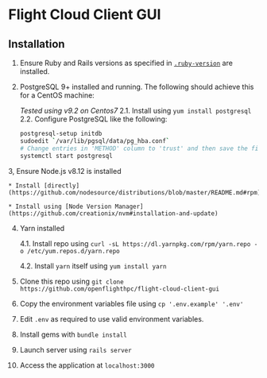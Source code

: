 # Flight Cloud Client GUI

## Installation

1. Ensure Ruby and Rails versions as specified in [`.ruby-version`](./.ruby-version) are installed.

2. PostgreSQL 9+ installed and running. The following should achieve this for a CentOS machine:

    _Tested using v9.2 on Centos7_
    2.1. Install using `yum install postgresql`
    2.2. Configure PostgreSQL like the following:

    ```bash
    postgresql-setup initdb
    sudoedit `/var/lib/pgsql/data/pg_hba.conf`
    # Change entries in 'METHOD' column to 'trust' and then save the file
    systemctl start postgresql
    ```

3, Ensure Node.js v8.12 is installed

    * Install [directly](https://github.com/nodesource/distributions/blob/master/README.md#rpm)

    * Install using [Node Version Manager](https://github.com/creationix/nvm#installation-and-update)

4. Yarn installed

    4.1. Install repo using `curl -sL https://dl.yarnpkg.com/rpm/yarn.repo -o /etc/yum.repos.d/yarn.repo`

    4.2. Install `yarn` itself using `yum install yarn`

5. Clone this repo using `git clone https://github.com/openflighthpc/flight-cloud-client-gui`

6. Copy the environment variables file using `cp '.env.example' '.env'`

7. Edit `.env` as required to use valid environment variables.

8. Install gems with `bundle install`

9. Launch server using `rails server`

10. Access the application at `localhost:3000`
